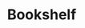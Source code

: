 <script context="module">
    export const prerender = true;
</script>

<script>
  import Header from "$lib/components/SEO/index.svelte"
</script>


<Header
	slug="/"
	title="Bookshelf"
	metadescription="This page includes a list of the books that I've read alongisde my review of them"/>

  
# Bookshelf